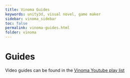 ```yaml
---
title: Vinoma Guides
keywords: unity3d, visual novel, game maker
sidebar: vinoma_sidebar
toc: false
permalink: vinoma-guides.html
folder: vinoma
---
```


Guides
======

Video guides can be found in the [Vinoma Youtube play list](https://www.youtube.com/playlist?list=PLuaBtUXEKcdJVi1eJIqIXqGcyNfU4la_5)
